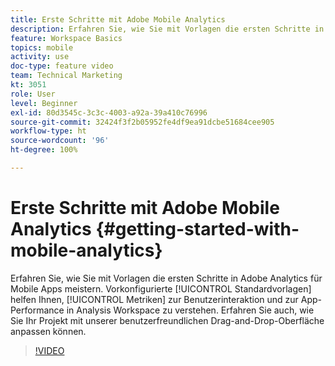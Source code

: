 ```yaml
---
title: Erste Schritte mit Adobe Mobile Analytics
description: Erfahren Sie, wie Sie mit Vorlagen die ersten Schritte in Adobe Analytics für Mobile Apps meistern. Vordefinierte Standardvorlagen helfen Ihnen, die Metriken zur Benutzerinteraktion und zur App-Performance in Analysis Workspace zu verstehen. Erfahren Sie auch, wie Sie Ihr Projekt mit unserer benutzerfreundlichen Drag-and-Drop-Oberfläche anpassen können.
feature: Workspace Basics
topics: mobile
activity: use
doc-type: feature video
team: Technical Marketing
kt: 3051
role: User
level: Beginner
exl-id: 80d3545c-3c3c-4003-a92a-39a410c76996
source-git-commit: 32424f3f2b05952fe4df9ea91dcbe51684cee905
workflow-type: ht
source-wordcount: '96'
ht-degree: 100%

---
```


# Erste Schritte mit Adobe Mobile Analytics {#getting-started-with-mobile-analytics}

Erfahren Sie, wie Sie mit Vorlagen die ersten Schritte in Adobe Analytics für Mobile Apps meistern. Vorkonfigurierte [!UICONTROL Standardvorlagen] helfen Ihnen, [!UICONTROL Metriken] zur Benutzerinteraktion und zur App-Performance in Analysis Workspace zu verstehen. Erfahren Sie auch, wie Sie Ihr Projekt mit unserer benutzerfreundlichen Drag-and-Drop-Oberfläche anpassen können.

>[!VIDEO](https://video.tv.adobe.com/v/27826/?quality=12)
